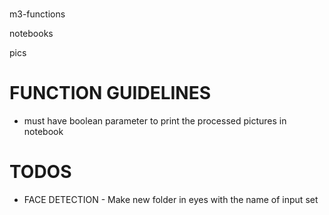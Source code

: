 #

m3-functions

notebooks

pics

# FUNCTION GUIDELINES
* must have boolean parameter to print the processed pictures in notebook


# TODOS

* FACE DETECTION -  Make new folder in eyes with the name of input set
